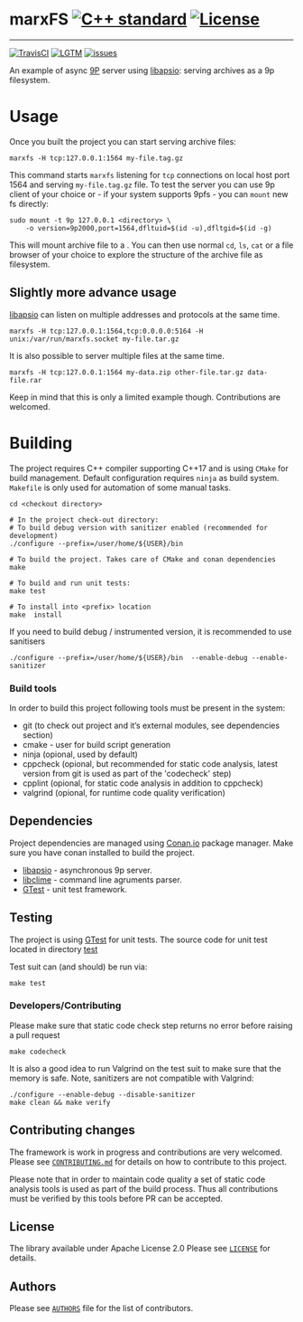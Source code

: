 # marxFS [![C++ standard][c++-standard-shield]][c++-standard-link] [![License][license-shield]][license-link]
---
[![TravisCI][travis-shield]][travis-link]
[![LGTM][LGTM-shield]][LGTM-link]
[![issues][badge.issues]][issues]

[license-shield]: https://img.shields.io/badge/License-Apache%202.0-blue.svg
[c++-standard-shield]: https://img.shields.io/badge/c%2B%2B-17%2F20-blue
[LGTM-shield]: https://img.shields.io/lgtm/grade/cpp/github/abbyssoul/marxfs.svg
[travis-shield]: https://travis-ci.org/abbyssoul/marxfs.png?branch=master

[c++-standard-link]: https://en.wikipedia.org/wiki/C%2B%2B#Standardization
[license-link]: https://opensource.org/licenses/Apache-2.0
[travis-link]: https://travis-ci.org/abbyssoul/marxfs

[LGTM-link]: https://lgtm.com/projects/g/abbyssoul/marxfs/alerts/

[badge.issues]: https://img.shields.io/github/issues/abbyssoul/marxfs.svg
[issues]: http://github.com/abbyssoul/marxfs/issues


An example of async [9P](https://en.wikipedia.org/wiki/9P_(protocol)) server using [libapsio][libapsio]: serving archives as a 9p filesystem.


# Usage
Once you built the project you can start serving archive files:
```shell
marxfs -H tcp:127.0.0.1:1564 my-file.tag.gz
```

This command starts `marxfs` listening for `tcp` connections on local host port 1564 and serving `my-file.tag.gz` file.
To test the server you can use 9p client of your choice or - if your system supports 9pfs - you can `mount` new fs directly:

```shell
sudo mount -t 9p 127.0.0.1 <directory> \
    -o version=9p2000,port=1564,dfltuid=$(id -u),dfltgid=$(id -g)
```

This will mount archive file to a <directory>. You can then use normal `cd`, `ls`, `cat` or a file browser of your choice to explore
the structure of the archive file as filesystem.


## Slightly more advance usage
[libapsio][libapsio] can listen on multiple addresses and protocols at the same time.
```shell
marxfs -H tcp:127.0.0.1:1564,tcp:0.0.0.0:5164 -H unix:/var/run/marxfs.socket my-file.tar.gz
```

It is also possible to server multiple files at the same time.
```shell
marxfs -H tcp:127.0.0.1:1564 my-data.zip other-file.tar.gz data-file.rar
```

Keep in mind that this is only a limited example though. Contributions are welcomed.

# Building
The project requires C++ compiler supporting C++17 and is using `CMake` for build management.
Default configuration requires `ninja` as build system.
`Makefile` is only used for automation of some manual tasks.

```shell
cd <checkout directory>

# In the project check-out directory:
# To build debug version with sanitizer enabled (recommended for development)
./configure --prefix=/user/home/${USER}/bin

# To build the project. Takes care of CMake and conan dependencies
make

# To build and run unit tests:
make test

# To install into <prefix> location
make  install
```


If you need to build debug / instrumented version, it is recommended to use sanitisers
```shell
./configure --prefix=/user/home/${USER}/bin  --enable-debug --enable-sanitizer
```

### Build tools
In order to build this project following tools must be present in the system:
* git (to check out project and it’s external modules, see dependencies section)
* cmake - user for build script generation
* ninja (opional, used by default)
* cppcheck (opional, but recommended for static code analysis, latest version from git is used as part of the 'codecheck' step)
* cpplint (opional, for static code analysis in addition to cppcheck)
* valgrind (opional, for runtime code quality verification)

## Dependencies
Project dependencies are managed using [Conan.io][conan.io] package manager.
Make sure you have conan installed to build the project.

 * [libapsio][libapsio] - asynchronous 9p server.
 * [libclime][libclime] - command line agruments parser.
 * [GTest][gtest] - unit test framework.

## Testing
The project is using [GTest][gtest] for unit tests.
The source code for unit test located in directory [test](test)

Test suit can (and should) be run via:
```shell
make test
```

### Developers/Contributing
Please make sure that static code check step returns no error before raising a pull request
```shell
make codecheck
```

It is also a good idea to run Valgrind on the test suit to make sure that the memory is safe.
Note, sanitizers are not compatible with Valgrind:
```shell
./configure --enable-debug --disable-sanitizer
make clean && make verify
```

## Contributing changes
The framework is work in progress and contributions are very welcomed.
Please see  [`CONTRIBUTING.md`](CONTRIBUTING.md) for details on how to contribute to
this project.

Please note that in order to maintain code quality a set of static code analysis tools is used as part of the build process.
Thus all contributions must be verified by this tools before PR can be accepted.


## License
The library available under Apache License 2.0
Please see [`LICENSE`](LICENSE) for details.


## Authors
Please see [`AUTHORS`](AUTHORS) file for the list of contributors.


[libapsio]: https://github.com/abbyssoul/libapsio
[libclime]: https://github.com/abbyssoul/libclime
[gtest]: https://github.com/google/googletest
[conan.io]: https://conan.io/
